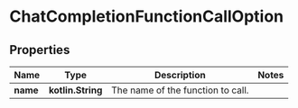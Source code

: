 
# ChatCompletionFunctionCallOption

## Properties
Name | Type | Description | Notes
------------ | ------------- | ------------- | -------------
**name** | **kotlin.String** | The name of the function to call. | 



